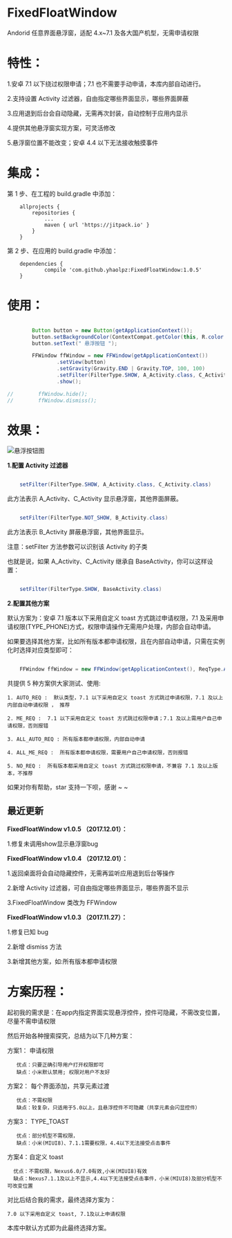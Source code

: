 # FixedFloatWindow
Andorid 任意界面悬浮窗，适配 4.x~7.1 及各大国产机型，无需申请权限


特性：
===

1.安卓 7.1 以下绕过权限申请；7.1 也不需要手动申请，本库内部自动进行。

2.支持设置 Activity 过滤器，自由指定哪些界面显示，哪些界面屏蔽

3.应用退到后台会自动隐藏，无需再次封装，自动控制于应用内显示

4.提供其他悬浮窗实现方案，可灵活修改

5.悬浮窗位置不能改变；安卓 4.4 以下无法接收触摸事件


集成：
===

第 1 步、在工程的 build.gradle 中添加：

```
	allprojects {
		repositories {
			...
			maven { url 'https://jitpack.io' }
		}
	}
```
第 2 步、在应用的  build.gradle 中添加：

```
	dependencies {
	        compile 'com.github.yhaolpz:FixedFloatWindow:1.0.5'
	}
```

使用：
===

```java

        Button button = new Button(getApplicationContext());
        button.setBackgroundColor(ContextCompat.getColor(this, R.color.colorAccent));
        button.setText(" 悬浮按钮 ");

        FFWindow ffWindow = new FFWindow(getApplicationContext())
                .setView(button)
                .setGravity(Gravity.END | Gravity.TOP, 100, 100)
                .setFilter(FilterType.SHOW, A_Activity.class, C_Activity.class)
                .show();

//        ffWindow.hide();
//        ffWindow.dismiss();

```

效果：
===

![悬浮按钮图](https://raw.githubusercontent.com/yhaolpz/FixedFloatWindow/master/img.gif)


**1.配置 Activity 过滤器**

```java

    setFilter(FilterType.SHOW, A_Activity.class, C_Activity.class)

```
此方法表示 A_Activity、C_Activity 显示悬浮窗，其他界面屏蔽。


```java

    setFilter(FilterType.NOT_SHOW, B_Activity.class)

```
此方法表示 B_Activity 屏蔽悬浮窗，其他界面显示。

注意：setFilter 方法参数可以识别该 Activity 的子类

也就是说，如果 A_Activity、C_Activity 继承自 BaseActivity，你可以这样设置：

```java

    setFilter(FilterType.SHOW, BaseActivity.class)

```

**2.配置其他方案**

默认方案为：安卓 7.1 版本以下采用自定义 toast 方式跳过申请权限，7.1 及采用申请权限(TYPE_PHONE)方式，权限申请操作无需用户处理，内部会自动申请。


如果要选择其他方案，比如所有版本都申请权限，且在内部自动申请，只需在实例化时选择对应类型即可：

```java

    FFWindow ffWindow = new FFWindow(getApplicationContext(), ReqType.ALL_AUTO_REQ );

```

共提供 5 种方案供大家测试、使用:


    1. AUTO_REQ :  默认类型，7.1 以下采用自定义 toast 方式跳过申请权限，7.1 及以上内部自动申请权限 ， 推荐

    2. ME_REQ :  7.1 以下采用自定义 toast 方式跳过权限申请；7.1 及以上需用户自己申请权限，否则报错

    3. ALL_AUTO_REQ : 所有版本都申请权限，内部自动申请

    4. ALL_ME_REQ :  所有版本都申请权限，需要用户自己申请权限，否则报错

    5. NO_REQ :  所有版本都采用自定义 toast 方式跳过权限申请，不兼容 7.1 及以上版本，不推荐


如果对你有帮助，star 支持一下呗，感谢 ~ ~

**最近更新**
--
**FixedFloatWindow v1.0.5 （2017.12.01）：**

1.修复未调用show显示悬浮窗bug


**FixedFloatWindow v1.0.4 （2017.12.01）：**

1.返回桌面将会自动隐藏控件，无需再监听应用退到后台等操作

2.新增 Activity 过滤器，可自由指定哪些界面显示，哪些界面不显示

3.FixedFloatWindow 类改为 FFWindow



**FixedFloatWindow v1.0.3 （2017.11.27）：**

1.修复已知 bug

2.新增 dismiss 方法

3.新增其他方案，如:所有版本都申请权限



方案历程：
===

起初我的需求是：在app内指定界面实现悬浮控件，控件可隐藏，不需改变位置，尽量不需申请权限

然后开始各种搜索探究，总结为以下几种方案：


方案1：  申请权限

       优点：只要正确引导用户打开权限即可
       缺点：小米默认禁用; 权限对用户不友好


方案2：  每个界面添加，共享元素过渡

       优点：不需权限
       缺点：较复杂，只适用于5.0以上，且悬浮控件不可隐藏（共享元素会闪显控件）


方案3：  TYPE_TOAST

       优点：部分机型不需权限，
       缺点：小米(MIUI8)、7.1.1需要权限，4.4以下无法接受点击事件


方案4：自定义 toast

      优点：不需权限，Nexus6.0/7.0有效,小米(MIUI8)有效
      缺点：Nexus7.1.1及以上不显示,4.4以下无法接受点击事件，小米(MIUI8)及部分机型不可改变位置


对比后结合我的需求，最终选择方案为：

    7.0 以下采用自定义 toast, 7.1及以上申请权限

本库中默认方式即为此最终选择方案。












